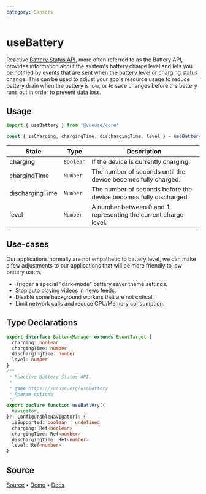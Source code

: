 ```yaml
---
category: Sensors
---
```


# useBattery

Reactive [Battery Status API](https://developer.mozilla.org/en-US/docs/Web/API/Battery_Status_API), more often referred to as the Battery API, provides information about the system's battery charge level and lets you be notified by events that are sent when the battery level or charging status change. This can be used to adjust your app's resource usage to reduce battery drain when the battery is low, or to save changes before the battery runs out in order to prevent data loss.

## Usage

```js
import { useBattery } from '@vueuse/core'

const { isCharging, chargingTime, dischargingTime, level } = useBattery()
```

| State           | Type      | Description                                                       |
| --------------- | --------- | ----------------------------------------------------------------- |
| charging        | `Boolean` | If the device is currently charging.                              |
| chargingTime    | `Number`  | The number of seconds until the device becomes fully charged.     |
| dischargingTime | `Number`  | The number of seconds before the device becomes fully discharged. |
| level           | `Number`  | A number between 0 and 1 representing the current charge level.   |

## Use-cases

Our applications normally are not empathetic to battery level, we can make a few adjustments to our applications that will be more friendly to low battery users.

- Trigger a special "dark-mode" battery saver theme settings.
- Stop auto playing videos in news feeds.
- Disable some background workers that are not critical.
- Limit network calls and reduce CPU/Memory consumption.


<!--FOOTER_STARTS-->
## Type Declarations

```typescript
export interface BatteryManager extends EventTarget {
  charging: boolean
  chargingTime: number
  dischargingTime: number
  level: number
}
/**
 * Reactive Battery Status API.
 *
 * @see https://vueuse.org/useBattery
 * @param options
 */
export declare function useBattery({
  navigator,
}?: ConfigurableNavigator): {
  isSupported: boolean | undefined
  charging: Ref<boolean>
  chargingTime: Ref<number>
  dischargingTime: Ref<number>
  level: Ref<number>
}
```

## Source

[Source](https://github.com/vueuse/vueuse/blob/main/packages/core/useBattery/index.ts) • [Demo](https://github.com/vueuse/vueuse/blob/main/packages/core/useBattery/demo.vue) • [Docs](https://github.com/vueuse/vueuse/blob/main/packages/core/useBattery/index.md)


<!--FOOTER_ENDS-->
